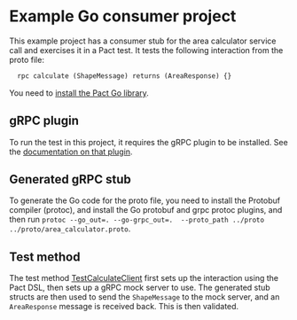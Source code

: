 # Example Go consumer project

This example project has a consumer stub for the area calculator service call and exercises it in a Pact test.
It tests the following interaction from the proto file:

```protobuf
  rpc calculate (ShapeMessage) returns (AreaResponse) {}
```

You need to [install the Pact Go library](https://github.com/pact-foundation/pact-go/tree/2.x.x#installation). 

## gRPC plugin

To run the test in this project, it requires the gRPC plugin to be installed. See the [documentation on that plugin](https://github.com/pactflow/pact-protobuf-plugin#installation).

## Generated gRPC stub

To generate the Go code for the proto file, you need to install the Protobuf compiler (protoc), and install the Go
protobuf and grpc protoc plugins, and then run `protoc --go_out=. --go-grpc_out=.  --proto_path ../proto  ../proto/area_calculator.proto`.

## Test method

The test method [TestCalculateClient](consumer_test.go) first sets up the interaction using the Pact DSL, then sets up a
gRPC mock server to use. The generated stub structs are then used to send the `ShapeMessage` to the mock server,
and an `AreaResponse` message is received back. This is then validated.
